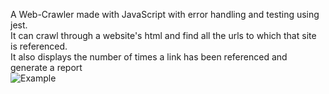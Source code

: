 A Web-Crawler made with JavaScript with error handling and testing using jest.
<br>
It can crawl through a website's html and find all the urls to which that site is referenced.
<br>
It also displays the number of times a link has been referenced and generate a report
<br>
<img src="./Screenshot 2025-08-10 at 6.02.03 PM.png" alt="Example">
